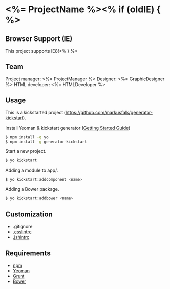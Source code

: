 # <%= ProjectName %><% if (oldIE) { %>

## Browser Support (IE)

This project supports IE8!<% } %>

## Team

Project manager: <%= ProjectManager %>
Designer: <%= GraphicDesigner %>
HTML developer: <%= HTMLDeveloper %>

## Usage

This is a kickstarted project (https://github.com/markusfalk/generator-kickstart).

Install Yeoman & kickstart generator ([Getting Started Guide](https://github.com/yeoman/yeoman/wiki/Getting-Started))

```bash
$ npm install -g yo
$ npm install -g generator-kickstart
```

Start a new project.
```bash
$ yo kickstart
```

Adding a module to app/.
```bash
$ yo kickstart:addcomponent <name>
```

Adding a Bower package.
```bash
$ yo kickstart:addbower <name>
```

## Customization

* .gitignore
* [.csslintrc](https://github.com/CSSLint/csslint/wiki/Rules)
* [.jshintrc](http://www.jshint.com/docs/options/)

## Requirements

* [npm](https://npmjs.org)
* [Yeoman](http://yeoman.io)
* [Grunt](http://gruntjs.com)
* [Bower](http://bower.io)
